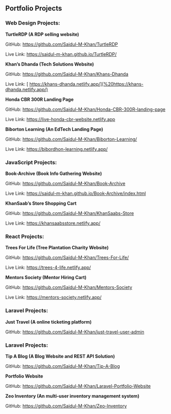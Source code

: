 ## Portfolio Projects

### **Web Design Projects:**

**TurtleRDP (A RDP selling website)**

GitHub: <https://github.com/Saidul-M-Khan/TurtleRDP>

Live Link: <https://saidul-m-khan.github.io/TurtleRDP/>

**Khan’s Dhanda (Tech Solutions Website)**

GitHub: <https://github.com/Saidul-M-Khan/Khans-Dhanda> 

Live Link: [ https://khans-dhanda.netlify.app/](%20https://khans-dhanda.netlify.app/)

**Honda CBR 300R Landing Page**

GitHub: <https://github.com/Saidul-M-Khan/Honda-CBR-300R-landing-page>

Live Link: <https://live-honda-cbr-website.netlify.app>

**Biborton Learning (An EdTech Landing Page)**

GitHub: <https://github.com/Saidul-M-Khan/Biborton-Learning/>

Live Link: <https://bibordhon-learning.netlify.app/>

### **JavaScript Projects:**

**Book-Archive (Book Info Gathering Website)**

GitHub: <https://github.com/Saidul-M-Khan/Book-Archive>

Live Link: <https://saidul-m-khan.github.io/Book-Archive/index.html>

**KhanSaab’s Store Shopping Cart**

GitHub: <https://github.com/Saidul-M-Khan/KhanSaabs-Store>

Live Link: <https://khansaabsstore.netlify.app/>

### **React Projects:**

**Trees For Life (Tree Plantation Charity Website)**

GitHub: <https://github.com/Saidul-M-Khan/Trees-For-Life/>

Live Link: <https://trees-4-life.netlify.app/>

**Mentors Society (Mentor Hiring Cart)**

GitHub: <https://github.com/Saidul-M-Khan/Mentors-Society>

Live Link: <https://mentors-society.netlify.app/>

### **Laravel Projects:**

**Just Travel (A online ticketing platform)**

GitHub: <https://github.com/Saidul-M-Khan/just-travel-user-admin>

### **Laravel Projects:**

**Tip A Blog (A Blog Website and REST API Solution)**

GitHub: <https://github.com/Saidul-M-Khan/Tip-A-Blog>

**Portfolio Website**

GitHub: <https://github.com/Saidul-M-Khan/Laravel-Portfolio-Website> 

**Zeo Inventory (An multi-user inventory management system)** 

GitHub: <https://github.com/Saidul-M-Khan/Zeo-Inventory> 

